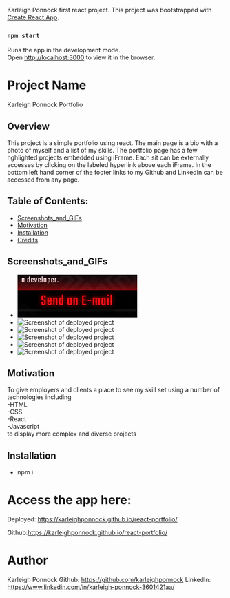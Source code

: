 Karleigh Ponnock first react project. This project was bootstrapped with [Create React App](https://github.com/facebook/create-react-app).

### `npm start`
Runs the app in the development mode.<br />
Open [http://localhost:3000](http://localhost:3000) to view it in the browser.



# Project Name 
Karleigh Ponnock Portfolio

  ## Overview 
  This project is a simple portfolio using react. The main page is a bio with a photo of myself and a list of my skills. The portfolio page has a few hghlighted projects embedded using iFrame. Each sit can be externally accesses by clicking on the labeled hyperlink above each iFrame. In the bottom left hand corner of the footer links to my Github and LinkedIn can be accessed from any page.

  ## Table of Contents:
  - [Screenshots_and_GIFs](#Screenshots_and_GIFs)
  - [Motivation](#Motivation)
  - [Installation](#Installation)
  - [Credits](#Credits)

 ## Screenshots_and_GIFs 
  - ![Screenshot of deployed project](./src/assets/email.png) 
  - ![Screenshot of deployed project](todolist/public/assets/images/two.png)
  - ![Screenshot of deployed project](todolist/public/assets/images/three.png)  
  - ![Screenshot of deployed project](todolist/public/assets/images/four.png)
  - ![Screenshot of deployed project](todolist/public/assets/images/five.png)  
  - ![Screenshot of deployed project](todolist/public/assets/images/six.png)
  
  ## Motivation
  To give employers and clients a place to see my skill set using a number of technologies including <br />
  -HTML <br />
  -CSS  <br />
  -React <br />
  -Javascript <br />
  to display more complex and diverse projects

  ## Installation 
  - npm i 

 # Access the app here: 
Deployed: https://karleighponnock.github.io/react-portfolio/

Github:https://karleighponnock.github.io/react-portfolio/

# Author
Karleigh Ponnock
Github: https://github.com/karleighponnock
LinkedIn: https://www.linkedin.com/in/karleigh-ponnock-3601421aa/



